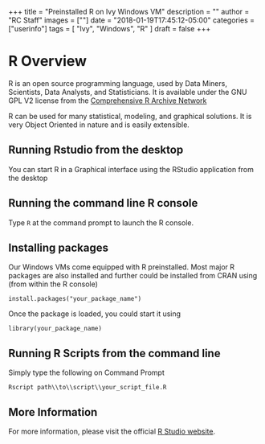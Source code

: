 +++
title = "Preinstalled R on Ivy Windows VM"
description = ""
author = "RC Staff"
images = [""]
date = "2018-01-19T17:45:12-05:00"
categories = ["userinfo"]
tags = [
    "Ivy", 
    "Windows",
    "R"
]
draft = false
+++

# R Overview
R is an open source programming language, used by Data Miners, Scientists, Data Analysts, 
and Statisticians. It is available under the GNU GPL V2 license from the [Comprehensive R 
Archive Network](https://www.r-project.org/)

R can be used for many statistical, modeling, and graphical solutions. It is very Object Oriented in nature and is 
easily extensible. 

## Running Rstudio from the desktop

You can start R in a Graphical interface using the RStudio application from the desktop

## Running the command line R console

Type ```R``` at the command prompt to launch the R console. 

## Installing packages

Our Windows VMs come equipped with R preinstalled. Most major R packages are also installed
and further could be installed from CRAN using (from within the R console) 

	install.packages("your_package_name")

Once the package is loaded, you could start it using

	library(your_package_name)

## Running R Scripts from the command line 

Simply type the following on Command Prompt 

	Rscript path\\to\\script\\your_script_file.R
	
## More Information

For more information, please visit the official [R Studio website](https://www.rstudio.com/).


